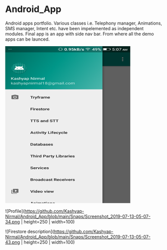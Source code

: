 # Android_App
 Android apps portfolio. Various classes i.e. Telephony manager, Animations, SMS manager, Intent etc. have been impelemented as independent modules. Final app is an app with side nav bar. From where all the demo apps can be launced.

<img src="https://github.com/Kashyap-Nirmal/Android_App/blob/main/Snaps/Screenshot_2019-07-13-05-07-26.png" height="500" width="400">

![Profile](https://github.com/Kashyap-Nirmal/Android_App/blob/main/Snaps/Screenshot_2019-07-13-05-07-34.png | height=250 | width=100)

![Firestore description](https://github.com/Kashyap-Nirmal/Android_App/blob/main/Snaps/Screenshot_2019-07-13-05-07-43.png | height=250 | width=100)
